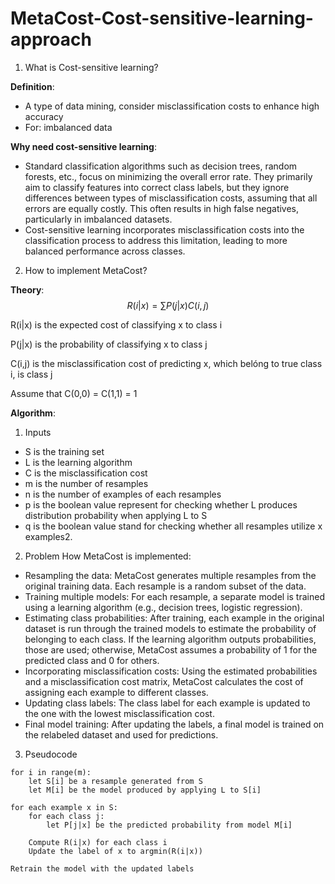 ﻿# MetaCost-Cost-sensitive-learning-approach
 
1. What is Cost-sensitive learning?

**Definition**:

- A type of data mining, consider misclassification costs to enhance high accuracy
- For: imbalanced data

**Why need cost-sensitive learning**: 

- Standard classification algorithms such as decision trees, random forests, etc., focus on minimizing the overall error rate. They primarily aim to classify features into correct class labels, but they ignore differences between types of misclassification costs, assuming that all errors are equally costly. This often results in high false negatives, particularly in imbalanced datasets.
- Cost-sensitive learning incorporates misclassification costs into the classification process to address this limitation, leading to more balanced performance across classes.

2. How to implement MetaCost?

**Theory**: 
$$R(i|x) = \sum P(j|x)C(i,j)$$

R(i|x) is the expected cost of classifying x to class i

P(j|x) is the probability of classifying x to class j 

C(i,j) is the misclassification cost of predicting x, which belóng to true class i, is class j 

Assume that C(0,0) = C(1,1) = 1

**Algorithm**: 
1. Inputs
- S is the training set
- L is the learning algorithm
- C is the misclassification cost
- m is the number of resamples
- n is the number of examples of each resamples
- p is the boolean value represent for checking whether L produces distribution probability when applying L to S
- q is the boolean value stand for checking whether all resamples utilize x examples2.
2. Problem
How MetaCost is implemented:
- Resampling the data: MetaCost generates multiple resamples from the original training data. Each resample is a random subset of the data.
- Training multiple models: For each resample, a separate model is trained using a learning algorithm (e.g., decision trees, logistic regression).
- Estimating class probabilities: After training, each example in the original dataset is run through the trained models to estimate the probability of belonging to each class. If the learning algorithm outputs probabilities, those are used; otherwise, MetaCost assumes a probability of 1 for the predicted class and 0 for others.
- Incorporating misclassification costs: Using the estimated probabilities and a misclassification cost matrix, MetaCost calculates the cost of assigning each example to different classes.
- Updating class labels: The class label for each example is updated to the one with the lowest misclassification cost.
- Final model training: After updating the labels, a final model is trained on the relabeled dataset and used for predictions.
3. Pseudocode
```pseudocode
for i in range(m):
    let S[i] be a resample generated from S
    let M[i] be the model produced by applying L to S[i]

for each example x in S:
    for each class j:
        let P[j|x] be the predicted probability from model M[i]

    Compute R(i|x) for each class i
    Update the label of x to argmin(R(i|x))

Retrain the model with the updated labels
```
